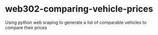 # web302-comparing-vehicle-prices
 Using python web sraping to generate a list of comparable vehicles to compare their prices
